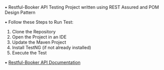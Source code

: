 • Restful-Booker API Testing Project written using REST Assured and POM Design Pattern  
    
• Follow these Steps to Run Test:  
  
1) Clone the Repository  
2) Open the Project in an IDE  
3) Update the Maven Project  
4) Install TestNG (if not already installed)  
5) Execute the Test  
  
• [Restful-Booker API Documentation](https://restful-booker.herokuapp.com/apidoc/index.html)  

